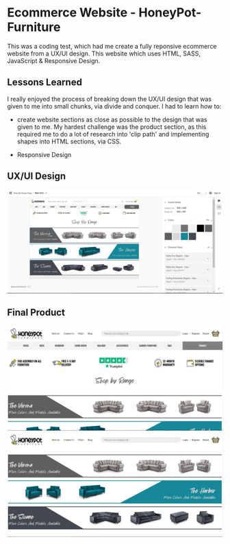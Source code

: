 # Ecommerce Website - HoneyPot-Furniture

This was a coding test, which had me create a fully reponsive ecommerce website from a UX/UI design. This website which uses HTML, SASS, JavaScript & Responsive Design.

## Lessons Learned

I really enjoyed the process of breaking down the UX/UI design that was given to me into small chunks, via divide and conquer.
I had to learn how to:
* create website sections as close as possible to the design that was given to me. My hardest challenge was the product section, as this required me to do a lot of 
research into 'clip path' and implementing shapes into HTML sections, via CSS.

* Responsive Design

## UX/UI Design
![Final Product](https://github.com/JoshuasProgramming/HoneyPot-Furniture/blob/main/HoneyPot%20Furniture%20UXUI%20Design.JPG)

## Final Product
![Final Product](https://github.com/JoshuasProgramming/HoneyPot-Furniture/blob/main/HoneyPot%20Furniture.JPG)
![Final Product](https://github.com/JoshuasProgramming/HoneyPot-Furniture/blob/main/HoneyPot%20Furniture%20pt2.JPG)
